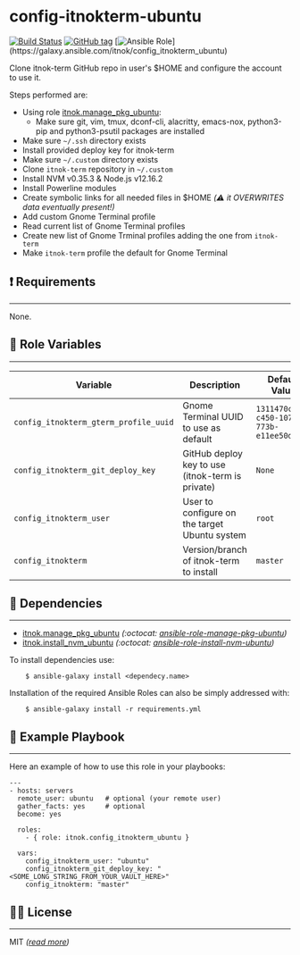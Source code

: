config-itnokterm-ubuntu
=======================

[![Build Status](https://travis-ci.org/itnok/ansible-role-config-itnokterm-ubuntu.svg?branch=master)](https://travis-ci.org/itnok/ansible-role-config-itnokterm-ubuntu) [![GitHub tag](https://img.shields.io/github/v/tag/itnok/ansible-role-config-itnokterm-ubuntu?sort=semver)](https://github.com/itnok/ansible-role-config-itnokterm-ubuntu/tags/) [![Ansible Role](https://img.shields.io/ansible/role/????)](https://galaxy.ansible.com/itnok/config_itnokterm_ubuntu)

Clone itnok-term GitHub repo in user's $HOME and configure the account to use it.

Steps performed are:

  - Using role [itnok.manage_pkg_ubuntu](https://galaxy.ansible.com/itnok/manage_pkg_ubuntu):
    * Make sure git, vim, tmux, dconf-cli, alacritty, emacs-nox, python3-pip and python3-psutil packages are installed
  - Make sure `~/.ssh` directory exists
  - Install provided deploy key for itnok-term
  - Make sure `~/.custom` directory exists
  - Clone `itnok-term` repository in `~/.custom`
  - Install NVM v0.35.3 & Node.js v12.16.2
  - Install Powerline modules
  - Create symbolic links for all needed files in $HOME _(:warning: it *OVERWRITES* data eventually present!)_
  - Add custom Gnome Terminal profile
  - Read current list of Gnome Terminal profiles
  - Create new list of Gnome Trminal profiles adding the one from `itnok-term`
  - Make `itnok-term` profile the default for Gnome Terminal


## :exclamation: Requirements
-----------------------------

None.


## :abcd: Role Variables
------------------------

| Variable                              | Description                                         | Default Value                          |
|---------------------------------------|-----------------------------------------------------|----------------------------------------|
| `config_itnokterm_gterm_profile_uuid` | Gnome Terminal UUID to use as default               | `1311470c-c450-1073-773b-e11ee50de666` |
| `config_itnokterm_git_deploy_key`     | GitHub deploy key to use (itnok-term is private)    | `None`                                 |
| `config_itnokterm_user`               | User to configure on the target Ubuntu system       | `root`                                 |
| `config_itnokterm`                    | Version/branch of itnok-term to install             | `master`                               |


## :link: Dependencies
----------------------

- [itnok.manage_pkg_ubuntu](https://galaxy.ansible.com/itnok/manage_pkg_ubuntu) _(:octocat: [ansible-role-manage-pkg-ubuntu](https://github.com/itnok/ansible-role-manage-pkg-ubuntu))_
- [itnok.install_nvm_ubuntu](https://galaxy.ansible.com/itnok/install_nvm_ubuntu) _(:octocat: [ansible-role-install-nvm-ubuntu](https://github.com/itnok/ansible-role-install-nvm-ubuntu))_

To install dependencies use:
```
    $ ansible-galaxy install <dependecy.name>
```

Installation of the required Ansible Roles can also be simply addressed with:
```
    $ ansible-galaxy install -r requirements.yml
```


## :notebook: Example Playbook
------------------------------

Here an example of how to use this role in your playbooks:

```
---
- hosts: servers
  remote_user: ubuntu   # optional (your remote user)
  gather_facts: yes     # optional
  become: yes

  roles:
    - { role: itnok.config_itnokterm_ubuntu }

  vars:
    config_itnokterm_user: "ubuntu"
    config_itnokterm_git_deploy_key: "<SOME_LONG_STRING_FROM_YOUR_VAULT_HERE>"
    config_itnokterm: "master"
```

## :guardsman: License
----------------------

MIT _([read more](LICENSE.md))_
